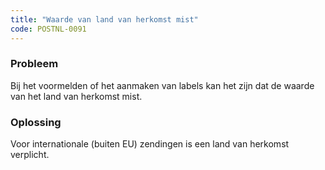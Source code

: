 ```yaml
---
title: "Waarde van land van herkomst mist"
code: POSTNL-0091
---
```


<div class="columnLayout single" data-layout="single">
<div class="cell normal" data-type="normal">
<div class="innerCell">
<p><h3>Probleem</h3></p><p>Bij het voormelden of het aanmaken van labels kan het zijn dat de waarde van het land van herkomst mist.</p><p><h3>Oplossing</h3></p><p>Voor internationale (buiten EU) zendingen is een land van herkomst verplicht.</p></div>
</div>
</div>